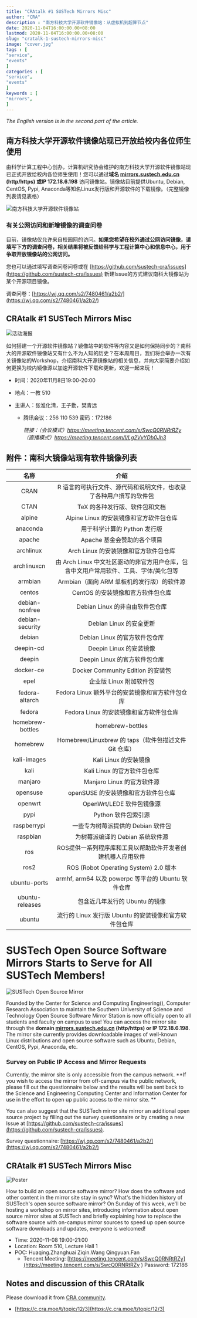 ```yaml
---
title: "CRAtalk #1 SUSTech Mirrors Misc"                         
author: "CRA"  
description : "南方科技大学开源软件镜像站：从虚拟机到超算节点"    
date: 2020-11-04T16:00:00.00+08:00
lastmod: 2020-11-04T16:00:00.00+08:00
slug: "cratalk-1-sustech-mirrors-misc"
image: "cover.jpg"
tags : [                                    
"service",
"events"
]
categories : [                              
"service",
"events"
]
keywords : [                                
"mirrors",
]
---
```


*The English version is in the second part of the article.*

## 南方科技大学开源软件镜像站现已开放给校内各位师生使用

由科学计算工程中心创办，计算机研究协会维护的南方科技大学开源软件镜像站现已正式开放给校内各位师生使用！您可以通过**域名 [mirrors.sustech.edu.cn](http://mirrors.sustech.edu.cn) (http/https)  或IP 172.18.6.198** 访问镜像站。镜像站目前提供Ubuntu, Debian, CentOS, Pypi, Anaconda等知名Linux发行版和开源软件的下载镜像。（完整镜像列表请见表格）

![南方科技大学开源软件镜像站](screenshot.png)

### 有关公网访问和新增镜像的调查问卷

目前，镜像站仅允许来自校园网的访问。**如果您希望在校外通过公网访问镜像，请填写下方的调查问卷，相关结果将被反馈给科学与工程计算中心和信息中心，用于争取开放镜像站的公网访问。**

您也可以通过填写调查问卷问卷或在 [https://github.com/sustech-cra/issues](https://github.com/sustech-cra/issues) 新建Issue的方式建议南科大镜像站为某个开源项目镜像。

调查问卷：[https://wj.qq.com/s2/7480461/a2b2/](https://wj.qq.com/s2/7480461/a2b2/)

## CRAtalk #1 SUSTech Mirrors Misc

![活动海报](poster.jpg)

如何搭建一个开源软件镜像站？镜像站中的软件等内容又是如何保持同步的？南科大的开源软件镜像站又有什么不为人知的历史？在本周周日，我们将会举办一次有关镜像站的Workshop，介绍南科大开源镜像站的相关信息，并向大家简要介绍如何更换为校内镜像源以加速开源软件下载和更新，欢迎一起来玩！

- 时间：2020年11月8日19:00-20:00

- 地点：一教 510

- 主讲人：张淮化清，王子勤，樊青远

  - 腾讯会议：256 110 539 密码：172186

    *链接：（会议模式）https://meeting.tencent.com/s/SwcQ0RNRtRZy （直播模式）https://meeting.tencent.com/l/Lg2VvYDb0Jh3*

## 附件：南科大镜像站现有软件镜像列表

|       名称       |                             介绍                             |
| :--------------: | :----------------------------------------------------------: |
|       CRAN       | R 语言的可执行文件、源代码和说明文件，也收录了各种用户撰写的软件包 |
|       CTAN       |                TeX 的各种发行版、软件包和文档                |
|      alpine      |           Alpine Linux 的安装镜像和官方软件包仓库            |
|     anaconda     |                 用于科学计算的 Python 发行版                 |
|      apache      |                 Apache 基金会赞助的各个项目                  |
|    archlinux     |            Arch Linux 的安装镜像和官方软件包仓库             |
|   archlinuxcn    | 由 Arch Linux 中文社区驱动的非官方用户仓库，包含中文用户常用软件、工具、字体/美化包等 |
|     armbian      |          Armbian（面向 ARM 单板机的发行版）的软件源          |
|      centos      |              CentOS 的安装镜像和官方软件包仓库               |
|  debian-nonfree  |               Debian Linux 的非自由软件包仓库                |
| debian-security  |                   Debian Linux 的安全更新                    |
|      debian      |                Debian Linux 的官方软件包仓库                 |
|    deepin-cd     |                   Deepin Linux 的安装镜像                    |
|      deepin      |                Deepin Linux 的官方软件包仓库                 |
|    docker-ce     |              Docker Community Edition 的安装包               |
|       epel       |                   企业版 Linux 附加软件包                    |
|  fedora-altarch  |       Fedora Linux 额外平台的安装镜像和官方软件包仓库        |
|      fedora      |           Fedora Linux 的安装镜像和官方软件包仓库            |
| homebrew-bottles |                       homebrew-bottles                       |
|     homebrew     |    Homebrew/Linuxbrew 的 taps（软件包描述文件 Git 仓库）     |
|   kali-images    |                    Kali Linux 的安装镜像                     |
|       kali       |                 Kali Linux 的官方软件包仓库                  |
|     manjaro      |                  Manjaro Linux 的官方软件源                  |
|     opensuse     |             openSUSE 的安装镜像和官方软件包仓库              |
|     openwrt      |                  OpenWrt/LEDE 软件包镜像源                   |
|       pypi       |                     Python 软件包索引源                      |
|   raspberrypi    |              一些专为树莓派提供的 Debian 软件包              |
|     raspbian     |               为树莓派编译的 Debian 系统软件源               |
|       ros        | ROS提供一系列程序库和工具以帮助软件开发者创建机器人应用软件  |
|       ros2       |            ROS (Robot Operating System) 2.0 版本             |
|   ubuntu-ports   |      armhf, arm64 以及 powerpc 等平台的 Ubuntu 软件仓库      |
| ubuntu-releases  |                包含近几年发行的 Ubuntu 的镜像                |
|      ubuntu      |    流行的 Linux 发行版 Ubuntu 的安装镜像和官方软件包仓库     |

# SUSTech Open Source Software Mirrors Starts to Serve for All SUSTech Members!

![SUSTech Open Source Mirror](screenshot.png)

Founded by the Center for Science and Computing Engineering(), Computer Research Association to maintain the Southern University of Science and Technology Open Source Software Mirror Station is now officially open to all students and faculty on campus to use! You can access the mirror site through the **domain [mirrors.sustech.edu.cn](http://mirrors.sustech.edu.cn) (http/https) or IP 172.18.6.198**. The mirror site currently provides downloadable images of well-known Linux distributions and open source software such as Ubuntu, Debian, CentOS, Pypi, Anaconda, etc.

### Survey on Public IP Access and Mirror Requests

Currently, the mirror site is only accessible from the campus network. **If you wish to access the mirror from off-campus via the public network, please fill out the questionnaire below and the results will be sent back to the Science and Engineering Computing Center and Information Center for use in the effort to open up public access to the mirror site. **

You can also suggest that the SUSTech mirror site mirror an additional open source project by filling out the survey questionnaire or by creating a new Issue at [https://github.com/sustech-cra/issues](https://github.com/sustech-cra/issues).

Survey questionnaire: [https://wj.qq.com/s2/7480461/a2b2/](https://wj.qq.com/s2/7480461/a2b2/)

## CRAtalk #1 SUSTech Mirrors Misc

![Poster](poster.jpg)

How to build an open source software mirror? How does the software and other content in the mirror site stay in sync? What's the hidden history of SUSTech's open source software mirror? On Sunday of this week, we'll be hosting a workshop on mirror sites, introducing information about open source mirror sites at SUSTech and briefly explaining how to replace the software source with on-campus mirror sources to speed up open source software downloads and updates, everyone is welcomed!

- Time: 2020-11-08 19:00-21:00
- Location: Room 510, Lecture Hall 1
- POC: Huaqing.Zhanghuai Ziqin.Wang Qingyuan.Fan
  - Tencent Meeting: [https://meeting.tencent.com/s/SwcQ0RNRtRZy](https://meeting.tencent.com/s/SwcQ0RNRtRZy )  Password: 172186

## Notes and discussion of this CRAtalk

Please download it from [CRA community](https://c.cra.moe/).

- [https://c.cra.moe/t/topic/12/3](https://c.cra.moe/t/topic/12/3)

